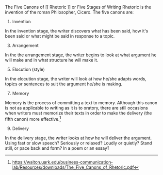 The Five Canons of [[ Rhetoric ]] or Five Stages of Writing Rhetoric is the invention of the roman Philosopher, Cicero. The five canons are:

1. Invention

In the invention stage, the writer discovers what has been said, how it's been said or what might be said in response to a topic.

3. Arrangement

In the the arrangement stage, the writer begins to look at what argument he will make and in what structure he will make it.

5. Elocution (style)

In the elocution stage, the writer will look at how he/she adapts words, topics or sentences to suit the argument he/she is making.

7. Memory

Memory is the process of committing a text to memory. Although this canon is not as applicable to writing as it is to oratory, there are still occasions when writers must memorize their texts in order to make the delivery (the fifth canon) more effective.[^1]

9. Delivery

In the delivery stage, the writer looks at how he will deliver the argument. Using fast or slow speech? Seriously or relaxed? Loudly or quietly? Stand still, or pace back and form? In a poem or an essay? 



[^1]: https://walton.uark.edu/business-communication-lab/Resources/downloads/The_Five_Canons_of_Rhetoric.pdf